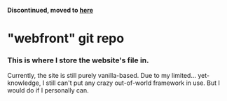 **Discontinued, moved to [here](https://github.com/closebridge/wf)**

"webfront" git repo
===============
### This is where I store the website's file in.

Currently, the site is still purely vanilla-based. Due to my limited... yet- knowledge, I still can't put any crazy out-of-world framework in use. But I would do if I personally can.
